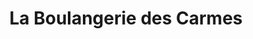 ---
title: "La Boulangerie des Carmes"
url: /angers/la-boulangerie-des-carmes/
shop: boulangerie
---